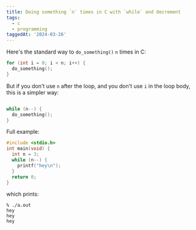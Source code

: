 ```yaml
---
title: Doing something `n` times in C with `while` and decrement
tags:
  - c
  - programming
taggedAt: '2024-03-26'
---
```


Here's the standard way to `do_something()` `n` times in C:

```c
for (int i = 0; i < n; i++) {
  do_something();
}
```

But if you don't use `n` after the loop, and you don't use `i` in the loop body, this is a simpler way:

```c

while (n--) {
  do_something();
}
```

Full example:

```c
#include <stdio.h>
int main(void) {
  int n = 3;
  while (n--) {
    printf("hey\n");
  }
  return 0;
}
```

which prints:

```
% ./a.out
hey
hey
hey
```
